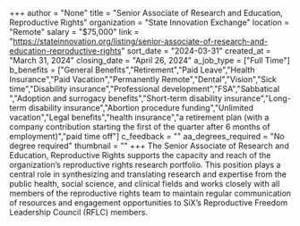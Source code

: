 +++
author = "None"
title = "Senior Associate of Research and Education, Reproductive Rights"
organization = "State Innovation Exchange"
location = "Remote"
salary = "$75,000"
link = "https://stateinnovation.org/listing/senior-associate-of-research-and-education-reproductive-rights"
sort_date = "2024-03-31"
created_at = "March 31, 2024"
closing_date = "April 26, 2024"
a_job_type = ["Full Time"]
b_benefits = ["General Benefits","Retirement","Paid Leave","Health Insurance","Paid Vacation","Permanently Remote","Dental","Vision","Sick time","Disability insurance","Professional development","FSA","Sabbatical ","Adoption and surrogacy benefits","Short-term disability insurance","Long-term disability insurance","Abortion procedure funding","Unlimited vacation","Legal benefits","health insurance","a retirement plan (with a company contribution starting the first of the quarter after 6 months of employment)","paid time off"]
c_feedback = ""
aa_degrees_required = "No degree required"
thumbnail = ""
+++
The Senior Associate of  Research and Education, Reproductive Rights supports the capacity and reach of the organization’s reproductive rights research portfolio. This position plays a central role in synthesizing and translating research and expertise from the public health, social science, and clinical fields and works closely with all members of the reproductive rights team to maintain regular communication of resources and engagement opportunities to SiX’s Reproductive Freedom Leadership Council (RFLC) members. 